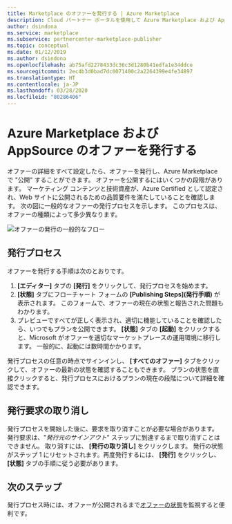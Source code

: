 ```yaml
---
title: Marketplace のオファーを発行する | Azure Marketplace
description: Cloud パートナー ポータルを使用して Azure Marketplace および AppSource Marketplace でオファーを発行する
author: dsindona
ms.service: marketplace
ms.subservice: partnercenter-marketplace-publisher
ms.topic: conceptual
ms.date: 01/12/2019
ms.author: dsindona
ms.openlocfilehash: ab75afd2278433dc36c3d1280b41edfa1e34ddce
ms.sourcegitcommit: 2ec4b3d0bad7dc0071400c2a2264399e4fe34897
ms.translationtype: HT
ms.contentlocale: ja-JP
ms.lasthandoff: 03/28/2020
ms.locfileid: "80286406"
---
```

# <a name="publish-azure-marketplace-and-appsource-offers"></a>Azure Marketplace および AppSource のオファーを発行する

オファーの詳細をすべて設定したら、オファーを発行し、Azure Marketplace で "公開" することができます。 オファーを公開するにはいくつかの段階があります。 マーケティング コンテンツと技術資産が、Azure Certified として認定され、Web サイトに公開されるための品質要件を満たしていることを確認します。  次の図に一般的なオファーの発行プロセスを示します。  このプロセスは、オファーの種類によって多少異なります。

![オファーの発行の一般的なフロー](./media/publish-flow.png)


## <a name="publishing-process"></a>発行プロセス

オファーを発行する手順は次のとおりです。

1. **[エディター]** タブの **[発行]** をクリックして、発行プロセスを始めます。
2. **[状態]** タブにフローチャート フォームの **[Publishing Steps]\(発行手順\)** が表示されます。  このフォームで、オファーの現在の状態と報告された問題もわかります。
3. プレビューですべてが正しく表示され、適切に機能していることを確認したら、いつでもプランを公開できます。 **[状態]** タブの **[起動]** をクリックすると、Microsoft がオファーを適切なマーケットプレースの運用環境に移行します。 一般的に、起動には数時間かかります。

発行プロセスの任意の時点でサインインし、 **[すべてのオファー]** タブをクリックして、オファーの最新の状態を確認することもできます。 プランの状態を直接クリックすると、発行プロセスにおけるプランの現在の段階について詳細を確認できます。


## <a name="canceling-the-publishing-request"></a>発行要求の取り消し

発行プロセスを開始した後に、要求を取り消すことが必要な場合があります。 発行要求は、"*発行元のサインアウト*" ステップに到達するまで取り消すことはできません。 取り消すには、 **[発行の取り消し]** をクリックします。 発行の状態がステップ 1 にリセットされます。再度発行するには、 **[発行]** をクリックし、 **[状態]** タブの手順に従う必要があります。


## <a name="next-steps"></a>次のステップ

発行プロセス時には、オファーが公開されるまで[オファーの状態](./cpp-view-status-offer.md)を監視すると便利です。 

